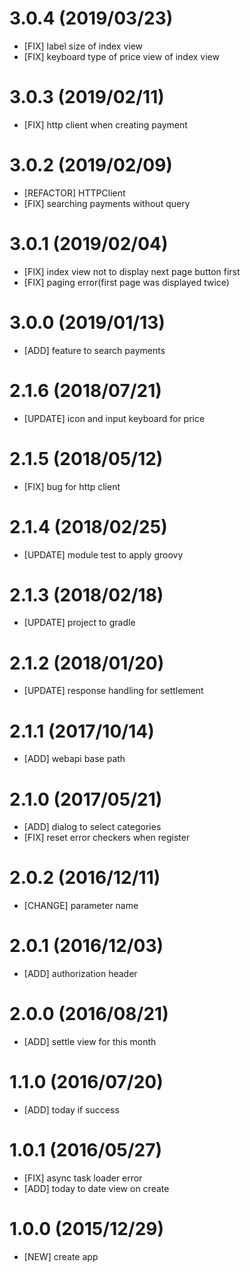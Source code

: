 # 3.0.4 (2019/03/23)
- [FIX] label size of index view
- [FIX] keyboard type of price view of index view

# 3.0.3 (2019/02/11)
- [FIX] http client when creating payment

# 3.0.2 (2019/02/09)
- [REFACTOR] HTTPClient
- [FIX] searching payments without query

# 3.0.1 (2019/02/04)
- [FIX] index view not to display next page button first
- [FIX] paging error(first page was displayed twice)

# 3.0.0 (2019/01/13)
- [ADD] feature to search payments

# 2.1.6 (2018/07/21)
- [UPDATE] icon and input keyboard for price

# 2.1.5 (2018/05/12)
- [FIX] bug for http client

# 2.1.4 (2018/02/25)
- [UPDATE] module test to apply groovy

# 2.1.3 (2018/02/18)
- [UPDATE] project to gradle

# 2.1.2 (2018/01/20)
- [UPDATE] response handling for settlement

# 2.1.1 (2017/10/14)
- [ADD] webapi base path

# 2.1.0 (2017/05/21)
- [ADD] dialog to select categories
- [FIX] reset error checkers when register

# 2.0.2 (2016/12/11)
- [CHANGE] parameter name

# 2.0.1 (2016/12/03)
- [ADD] authorization header

# 2.0.0 (2016/08/21)
- [ADD] settle view for this month

# 1.1.0 (2016/07/20)
- [ADD] today if success

# 1.0.1 (2016/05/27)
- [FIX] async task loader error
- [ADD] today to date view on create

# 1.0.0 (2015/12/29)
- [NEW] create app
